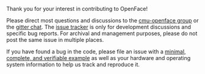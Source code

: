 Thank you for your interest in contributing to OpenFace!

Please direct most questions and discussions to the
[cmu-openface group](https://groups.google.com/forum/#!forum/cmu-openface)
or the
[gitter chat](https://gitter.im/cmusatyalab/openface).
The [issue tracker](https://github.com/cmusatyalab/openface/issues)
is only for development discussions and specific bug reports.
For archival and management purposes,
please do not post the same issue in multiple places.

If you have found a bug in the code, please file an issue with a
[minimal, complete, and verifiable example](http://stackoverflow.com/help/mcve)
as well as your hardware and operating system information
to help us track and reproduce it.
